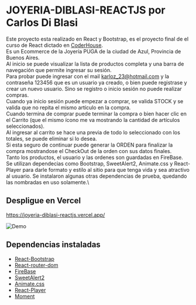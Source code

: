 # JOYERIA-DIBLASI-REACTJS por Carlos Di Blasi

Este proyecto esta realizado en React y Bootstrap, es el proyecto final de el curso de React dictado en [CoderHouse](https://www.coderhouse.com).\
Es un Ecommerce de la Joyería PUGA de la ciudad de Azul, Provincia de Buenos Aires.\
Al inicio se puede visualizar la lista de productos completa y una barra de navegación que permite ingresar su sesión.\
Para probar puede ingresar con el mail karloz_23@hotmail.com y la contraseña 123456 que es un usuario ya creado, o bien puede registrase y crear un nuevo usuario.
Sino se registro o inicio sesión no puede realizar compras.\
Cuando ya inicio sesión puede empezar a comprar, se valida STOCK y se valida que no repita el mismo artículo en la compra.\
Cuando termina de comprar puede terminar la compra o bien hacer clic en el Carrito (que el mismo ícono me va mostrando la cantidad de artículos seleccionados).\
Al ingresar al carrito se hace una previa de todo lo seleccionado con los totales, se puede eliminar si lo desea.\
Si esta seguro de continuar puede generar la ORDEN para finalizar la compra mostrandose el CheckOut de la orden con sus datos finales.\
Tanto los productos, el usuario y las ordenes son guardadas en FireBase.\
Se utilizan dependecias como Bootstrap, SweetAlert2, Animate.css y React-Player para darle formato y estilo al sitio para que tenga vida y sea atractivo al usuario.
Se instalaron algunas otras dependencias de prueba, quedando las nombradas en uso solamente.\

## Despligue en Vercel

https://joyeria-diblasi-reactjs.vercel.app/

![Demo](JoyeriaDIBlasi.gif)

## Dependencias instaladas

- [React-Bootstrap](https://react-bootstrap.github.io/)
- [React-router-dom](https://v5.reactrouter.com/)
- [FireBase](https://firebase.google.com/)
- [SweetAlert2](https://sweetalert2.github.io/)
- [Animate.css](https://animate.style/)
- [React-Player](https://www.npmjs.com/package/react-player)
- [Moment](https://momentjs.com/)

